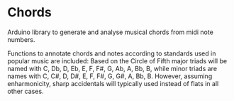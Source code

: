 # Chords
Arduino library to generate and analyse musical chords from midi note numbers. 

Functions to annotate chords and notes according to standards used in popular music are included:
Based on the Circle of Fifth major triads will be named with C, Db, D, Eb, E, F, F#, G, Ab, A, Bb, B,
while minor triads are names with C, C#, D, D#, E, F, F#, G, G#, A, Bb, B.
However, assuming enharmonicity, sharp accidentals will typically used instead of flats in all other cases.
